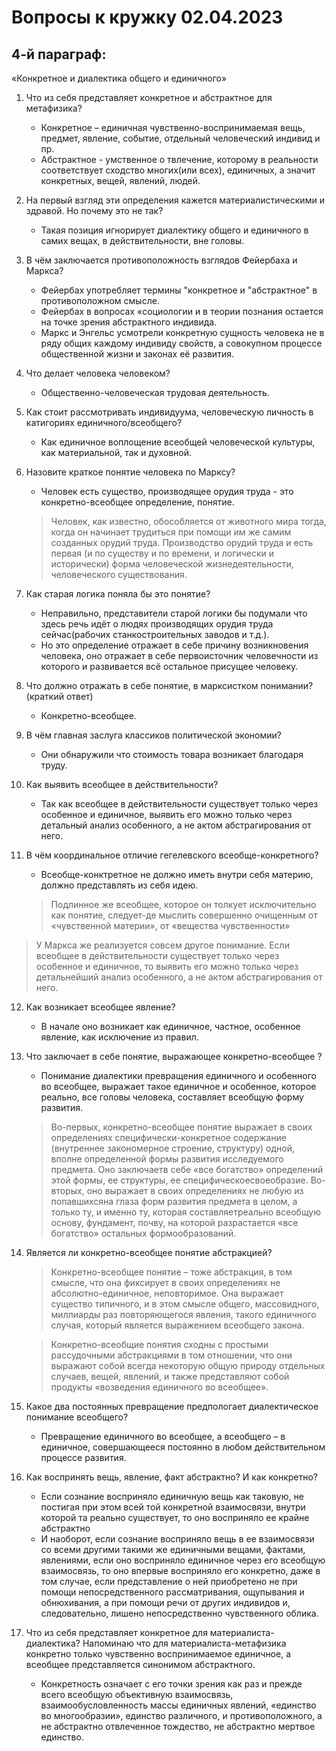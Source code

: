 # Вопросы к кружку 02.04.2023

## 4-й параграф:
«Конкретное и диалектика общего и единичного»

1. Что из себя представляет конкретное и абстрактное для метафизика?
    - Конкретное – единичная чувственно-воспринимаемая вещь, предмет, явление, событие, отдельный человеческий индивид и пр. 
    - Абстрактное - умственное о твлечение, которому в реальности соответствует сходство многих(или всех), единичных, а значит конкретных, вещей, явлений, людей.

2. На первый взгляд эти определения кажется материалистическими и здравой. Но почему это не так?
    -  Такая позиция игнорирует диалектику общего и единичного в самих вещах, в действительности, вне головы.

3. В чём заключается противоположность взглядов Фейербаха и Маркса?
    - Фейербах употребляет термины "конкретное и "абстрактное" в противоположном смысле.
    - Фейербах в вопросах «социологии и в теории познания остается на точке зрения абстрактного индивида.
    - Маркс и Энгельс усмотрели конкретную сущность человека не в ряду общих каждому индивиду свойств, а совокупном процессе общественной жизни и законах её развития.

4. Что делает человека человеком?
    - Общественно-человеческая трудовая деятельность.

5. Как стоит рассмотривать индивидуума, человеческую личность в катигориях единичного/всеобщего?
    - Как единичное воплощение всеобщей человеческой культуры, как материальной, так и духовной.

6. Назовите краткое понятие человека по Марксу?
     - Человек есть существо, производящее орудия труда - это конкретно-всеобщее определение, понятие.

    >Человек, как известно, обособляется от животного мира тогда, когда он начинает трудиться при помощи им же самим созданных орудий труда. Производство орудий труда и есть первая (и по существу и по времени, и логически и исторически) форма человеческой жизнедеятельности, человеческого существования.

7. Как старая логика поняла бы это понятие?
    - Неправильно, представители старой логики бы подумали что здесь речь идёт о людях производящих орудия труда сейчас(рабочих станкостроительных заводов и т.д.).
    - Но это определение отражает в себе причину возникновения человека, оно отражает в себе первоисточник человечности из которого и развивается всё остальное присущее человеку.

8. Что должно отражать в себе понятие, в марксистком понимании?(краткий ответ)
    - Конкретно-всеобщее.

9. В чём главная заслуга классиков политической экономии?
    - Они обнаружили что стоимость товара возникает благодаря труду.

10. Как выявить всеобщее в действительности?
    - Так как всеобщее в действительности существует только через особенное и единичное, выявить его можно только через детальный анализ особенного, а не актом абстрагирования от него.

11. В чём координальное отличие гегелевского всеобще-конкретного?
    - Всеобще-конктретное не должно иметь внутри себя материю, должно представлять из себя идею.
    > Подлинное же всеобщее, которое он толкует исключительно как понятие, следует-де мыслить совершенно очищенным от «чувственной материи», от «вещества чувственности»

> У Маркса же реализуется совсем другое понимание. Если всеобщее в действительности существует только через особенное и единичное, то выявить его можно только через детальнейший анализ особенного, а не актом абстрагирования от него.

12. Как возникает всеобщее явление?
    - В начале оно возникает как единичное, частное, особенное явление, как исключение из правил.

13. Что заключает в себе понятие, выражающее конкретно-всеобщее ?
    - Понимание диалектики превращения единичного и особенного во всеобщее, выражает такое единичное и особенное, которое реально, все головы человека, составляет всеобщую форму развития.

    >Во-первых, конкретно-всеобщее понятие выражает в своих определениях специфически-конкретное содержание (внутреннее закономерное строение, структуру) одной, вполне определенной формы развития исследуемого предмета. Оно заключаетв себе «все богатство» определений этой формы, ее структуры, ее специфическоесвоеобразие. Во-вторых, оно выражает в своих определениях не любую из попавшихсяна глаза форм развития предмета в целом, а только ту, и именно ту, которая составляетреально всеобщую основу, фундамент, почву, на которой разрастается «все богатство» остальных формообразований.

14. Является ли конкретно-всеобщее понятие абстракцией?
    >Конкретно-всеобщее понятие – тоже абстракция, в том смысле, что она фиксирует в своих определениях не абсолютно-единичное, неповторимое. Она выражает существо типичного, и в этом смысле общего, массовидного, миллиарды раз повторяющегося явления, такого единичного случая, который является выражением всеобщего закона.

    >Конкретно-всеобщие понятия сходны с простыми рассудочными абстракциями в том отношении, что они выражают собой всегда некоторую общую природу отдельных случаев, вещей, явлений, и также представляют собой продукты «возведения единичного во всеобщее».

15. Какое два постоянных превращение предпологает диалектическое понимание всеобщего?
    - Превращение единичного во всеобщее, а всеобщего – в единичное, совершающееся постоянно в любом действительном процессе развития.

16. Как воспринять вещь, явление, факт абстрактно? И как конкретно?
    - Если сознание восприняло единичную вещь как таковую, не постигая при этом всей той конкретной взаимосвязи, внутри которой та реально существует, то оно восприняло ее крайне абстрактно
    - И наоборот, если сознание восприняло вещь в ее взаимосвязи со всеми другими такими же единичными вещами, фактами, явлениями, если оно восприняло единичное через его всеобщую взаимосвязь, то оно впервые восприняло его конкретно, даже в том случае, если представление о ней приобретено не при помощи непосредственного рассматривания, ощупывания и обнюхивания, а при помощи речи от других индивидов и, следовательно, лишено непосредственно чувственного облика.

17. Что из себя представляет конкретное для материалиста-диалектика? Напоминаю что для материалиста-метафизика конкретно только чувственно воспринимаемое единичное, а всеобщее представляется синонимом абстрактного. 
    - Конкретность означает с его точки зрения как раз и прежде всего всеобщую объективную взаимосвязь, взаимообусловленность массы единичных явлений, «единство во многообразии», единство различного, и противоположного, а не абстрактно отвлеченное тождество, не абстрактно мертвое единство. 